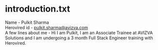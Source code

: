 # introduction.txt
Name - Pulkit Sharma <br>
Herovired id - pulkit.sharma@avizva.com <br>
A few lines about me - Hi I am Pulkit, I am an Associate Trainee at AVIZVA Solutions and I am undergoing a 3 month Full Stack Engineer 
training with Herovired.
